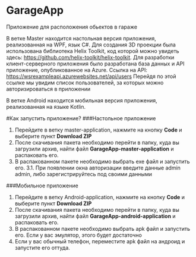 # GarageApp
Приложение для расположения обьектов в гараже

В ветке Master находится настольная версия приложения, реализованная на WPF, язык C#. 
Для создания 3D проекции была использована библиотека Helix Toolkit, код которой можно увидеть здесь: https://github.com/helix-toolkit/helix-toolkit. 
Для разработки клиент-серверного приложения было разработана база данных и API приложение, опубликованное на Azure. Ссылка на API: https://wsrexampleapi.azurewebsites.net/api/users
Перейдя по этой ссылке мы увидим список пользователей, за которых можно авторизироваться в приложении

В ветке Android находится мобильная версия приложения, реализованная на языке Kotlin.

#Как запустить приложение?
###Настольное приложение
1. Перейдите в ветку master-application, нажмите на кнопку **Сode** и выберите пункт **Download ZIP** 
2. После скачивания пакета необходимо перейти в папку, куда вы загрузили архив, найти файл **GarageApp-master-application** и распаковать его.
3. В распакованном пакете необходимо выбрать exe файл и запустить его. 
3.1. При появлении окна авторизации введите данные admin admin, либо зарегистрируйтесь под своими данными

###Мобильное приложение
1. Перейдите в ветку Android-application, нажмите на кнопку **Сode** и выберите пункт **Download ZIP** 
2. После скачивания пакета необходимо перейти в папку, куда вы загрузили архив, найти файл **GarageApp-android-application** и распаковать его.
3. В распакованном пакете необходимо выбрать apk файл и запустить его. Если у вас эмулятор, этого будет достаточно
4. Если у вас обычный телефон, переместите apk файл на андроид и запустите его оттуда.
